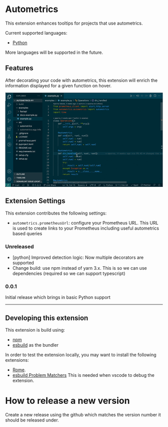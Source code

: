 # Autometrics

This extension enhances tooltips for projects that use autometrics.

Current supported languages:

- [Python](https://pypi.org/project/autometrics/)

More languages will be supported in the future.

## Features

After decorating your code with autometrics, this extension will enrich the information displayed for a given function on hover.

![Enhanced autometrics information](./images/demo.gif)

## Extension Settings

This extension contributes the following settings:

- `autometrics.prometheusUrl`: configure your Prometheus URL. This URL is used to create links to your Prometheus including useful autometrics based queries

### Unreleased

- [python] Improved detection logic: Now multiple decorators are supported
- Change build: use npm instead of yarn 3.x. This is so we can use dependencies (required so we can support typescript)

### 0.0.1

Initial release which brings in basic Python support

---

## Developing this extension

This extension is build using:

- [npm](https://docs.npmjs.com/cli/v9)
- [esbuild](https://github.com/evanw/esbuild) as the bundler

In order to test the extension locally, you may want to install the following extensions:

- [Rome](https://marketplace.visualstudio.com/items?itemName=rome.rome).
- [esbuild Problem Matchers](https://marketplace.visualstudio.com/items?itemName=connor4312.esbuild-problem-matchers) This is needed when vscode to debug the extension.

# How to release a new version

Create a new release using the github which matches the version number it should be released under.
